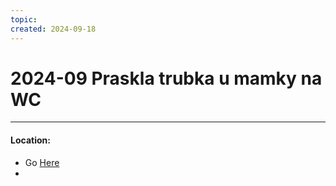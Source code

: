 ```yaml
---
topic: 
created: 2024-09-18
---
```


# 2024-09 Praskla trubka u mamky na WC




___
#### Location:
- Go [Here](<file://///Users/martin/Library/CloudStorage/ProtonDrive-jsem@martintomes.net/20 Areas/22 House maintenace 🏡/22.02 Repairs/2024-09 Praskla trubka u mamky>)
- 